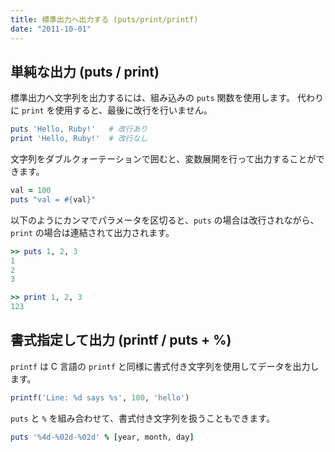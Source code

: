 ```yaml
---
title: 標準出力へ出力する (puts/print/printf)
date: "2011-10-01"
---
```


単純な出力 (puts / print)
----

標準出力へ文字列を出力するには、組み込みの `puts` 関数を使用します。
代わりに `print` を使用すると、最後に改行を行いません。


```ruby
puts 'Hello, Ruby!'   # 改行あり
print 'Hello, Ruby!'  # 改行なし
```

文字列をダブルクォーテーションで囲むと、変数展開を行って出力することができます。

```ruby
val = 100
puts "val = #{val}"
```

以下のようにカンマでパラメータを区切ると、`puts` の場合は改行されながら、`print` の場合は連結されて出力されます。

```ruby
>> puts 1, 2, 3
1
2
3

>> print 1, 2, 3
123
```


書式指定して出力 (printf / puts + %)
----

`printf` は C 言語の `printf` と同様に書式付き文字列を使用してデータを出力します。

```ruby
printf('Line: %d says %s', 100, 'hello')
```

`puts` と `%` を組み合わせて、書式付き文字列を扱うこともできます。

```ruby
puts '%4d-%02d-%02d' % [year, month, day]
```

